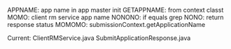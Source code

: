 APPNAME: app name in app master init
GETAPPNAME: from context classt 
MOMO: client rm service app name
NONONO: if equals grep
NONO: return response status
MOMOMO: submissionContext.getApplicationName



Current: ClientRMService.java
SubmitApplicationResponse.java
